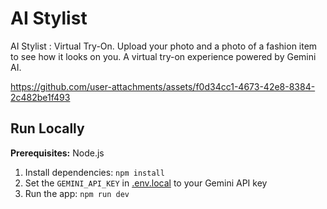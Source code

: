 # AI Stylist
AI Stylist : Virtual Try-On. Upload your photo and a photo of a fashion item to see how it looks on you. A virtual try-on experience powered by Gemini AI.




https://github.com/user-attachments/assets/f0d34cc1-4673-42e8-8384-2c482be1f493

## Run Locally

**Prerequisites:**  Node.js


1. Install dependencies:
   `npm install`
2. Set the `GEMINI_API_KEY` in [.env.local](.env.local) to your Gemini API key
3. Run the app:
   `npm run dev`
